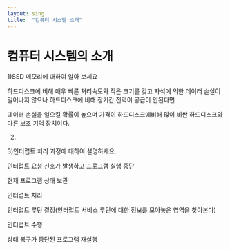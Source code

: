 ```yaml
---
layout: sing
title:  "컴퓨터 시스템 소개"
---
```


# 컴퓨터 시스템의 소개

1)SSD 메모리에 대하여 알아 보세요

하드디스크에 비해 매우 빠른 처리속도와 작은 크기를 갖고 자석에 의한 데이터 손실이 일어나지 않으나 하드디스크에 비해 장기간 전력이 공급이 안된다면

데이터 손실을 일으킬 확률이 높으며 가격이 하드디스크에비해 많이 비싼 하드디스크와 다른 보조 기억 장치이다.

2)

3)인터럽트 처리 과정에 대하여 설명하세요.

인터럽트 요청 신호가 발생하고 프로그램 실행 중단

현재 프로그램 상태 보관

인터럽트 처리

인터럽트 루틴 결정(인터럽트 서비스 루틴에 대한 정보를 모아놓은 영역을 찾아본다)

인터럽트 수행

상태 복구가 중단된 프로그램 재실행

